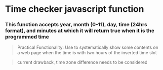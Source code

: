# Time checker javascript function

### This function accepts year, month (0-11), day, time (24hrs format), and minutes at which it will return true when it is the programmed time

> Practical Functionality: Use to systematically show some contents on a web page when the time is with two hours of the inserted time slot

> current drawback, time zone difference needs to be considered
